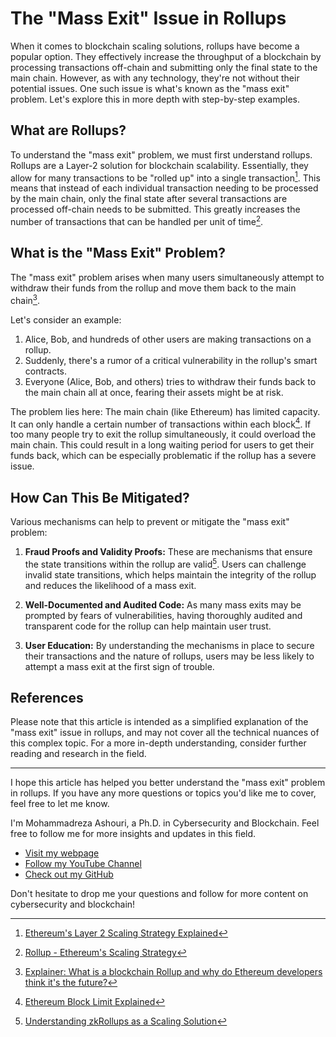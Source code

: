 # The "Mass Exit" Issue in Rollups
When it comes to blockchain scaling solutions, rollups have become a popular option. They effectively increase the throughput of a blockchain by processing transactions off-chain and submitting only the final state to the main chain. However, as with any technology, they're not without their potential issues. One such issue is what's known as the "mass exit" problem. Let's explore this in more depth with step-by-step examples.

## What are Rollups?

To understand the "mass exit" problem, we must first understand rollups. Rollups are a Layer-2 solution for blockchain scalability. Essentially, they allow for many transactions to be "rolled up" into a single transaction[^1^]. This means that instead of each individual transaction needing to be processed by the main chain, only the final state after several transactions are processed off-chain needs to be submitted. This greatly increases the number of transactions that can be handled per unit of time[^2^].

## What is the "Mass Exit" Problem?

The "mass exit" problem arises when many users simultaneously attempt to withdraw their funds from the rollup and move them back to the main chain[^3^]. 

Let's consider an example:

1. Alice, Bob, and hundreds of other users are making transactions on a rollup.
2. Suddenly, there's a rumor of a critical vulnerability in the rollup's smart contracts.
3. Everyone (Alice, Bob, and others) tries to withdraw their funds back to the main chain all at once, fearing their assets might be at risk.

The problem lies here: The main chain (like Ethereum) has limited capacity. It can only handle a certain number of transactions within each block[^4^]. If too many people try to exit the rollup simultaneously, it could overload the main chain. This could result in a long waiting period for users to get their funds back, which can be especially problematic if the rollup has a severe issue.

## How Can This Be Mitigated?

Various mechanisms can help to prevent or mitigate the "mass exit" problem:

1. **Fraud Proofs and Validity Proofs:** These are mechanisms that ensure the state transitions within the rollup are valid[^5^]. Users can challenge invalid state transitions, which helps maintain the integrity of the rollup and reduces the likelihood of a mass exit.

2. **Well-Documented and Audited Code:** As many mass exits may be prompted by fears of vulnerabilities, having thoroughly audited and transparent code for the rollup can help maintain user trust.

3. **User Education:** By understanding the mechanisms in place to secure their transactions and the nature of rollups, users may be less likely to attempt a mass exit at the first sign of trouble.

## References

[^1^]: [Ethereum's Layer 2 Scaling Strategy Explained](https://ethereum.org/en/developers/docs/layer-2-scaling/)
[^2^]: [Rollup - Ethereum's Scaling Strategy](https://consensys.net/blog/blockchain-explained/what-is-rollup-the-layer-2-scaling-strategy/)
[^3^]: [Explainer: What is a blockchain Rollup and why do Ethereum developers think it's the future?](https://www.theblockcrypto.com/post/85471/what-is-rollup-ethereum-explainer)
[^4^]: [Ethereum Block Limit Explained](https://ethereum.stackexchange.com/questions/1106/is-there-a-limit-for-transaction-size)
[^5^]: [Understanding zkRollups as a Scaling Solution](https://decrypt.co/resources/zkrollups-explained-ethereum)

Please note that this article is intended as a simplified explanation of the "mass exit" issue in rollups, and may not cover all the technical nuances of this complex topic. For a more in-depth understanding, consider further reading and research in the field.

---

I hope this article has helped you better understand the "mass exit" problem in rollups. If you have any more questions or topics you'd like me to cover, feel free to let me know.

I'm Mohammadreza Ashouri, a Ph.D. in Cybersecurity and Blockchain. Feel free to follow me for more insights and updates in this field. 

- [Visit my webpage](https://www.ashoury.net)
- [Follow my YouTube Channel](https://www.youtube.com/heapzip)
- [Check out my GitHub](https://github.com/mohammadreza-ashouri)

Don't hesitate to drop me your questions and follow for more content on cybersecurity and blockchain!
